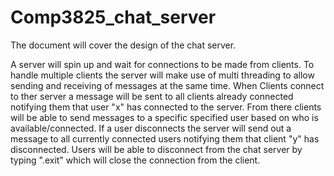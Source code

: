 # Comp3825_chat_server
The document will cover the design of the chat server.

A server will spin up and wait for connections to be made from clients. To handle multiple clients the server will make use of multi threading to allow sending and receiving of messages at the same time. When Clients connect to ther server a message will be sent to all clients already connected notifying them that user "x" has connected to the server. From there clients will be able to send messages to a specific specified user based on who is available/connected. If a user disconnects the server will send out a message to all currently connected users notifying them that client "y" has disconnected. Users will be able to disconnect from the chat server by typing ".exit" which will close the connection from the client.
